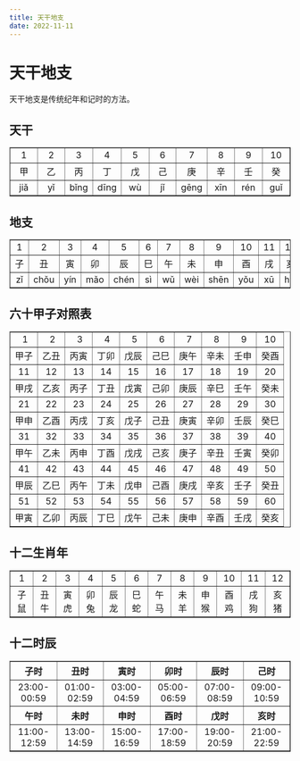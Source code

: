```yaml
---
title: 天干地支
date: 2022-11-11
---
```


# 天干地支

<!--谷歌字体
<style>
@import url('https://fonts.yecdn.com/css?family=Ma+Shan+Zheng&display=swap');
body,p,h1,h2,h3 {font-family: 'Ma Shan Zheng', sans-serif;}
</style>
-->

天干地支是传统纪年和记时的方法。

## 天干

<table style="text-align: center; ; width: 100%;" cellspacing="0" cellpadding="0" border="1">
<tr><td width="10%">1</td><td width="10%">2</td><td width="10%">3</td><td width="10%">4</td><td width="10%">5</td><td width="10%">6</td><td width="10%">7</td><td width="10%">8</td><td width="10%">9</td><td width="10%">10</td></tr><tr class="gray"><td>甲</td><td>乙</td><td>丙</td><td>丁</td><td>戊</td><td>己</td><td>庚</td><td>辛</td><td>壬</td><td>癸</td></tr><tr><td>jiǎ</td><td>yǐ</td><td>bǐng</td><td>dīng</td><td>wù</td><td>jǐ</td><td>gēng</td><td>xīn</td><td>rén</td><td>guǐ</td></tr>
</table>

## 地支

<table style="text-align: center; ; width: 100%;" cellspacing="0" cellpadding="0" border="1">
<tr><td width="8.3%">1</td><td width="8.3%">2</td><td width="8.3%">3</td><td width="8.3%">4</td><td width="8.3%">5</td><td width="8.3%">6</td><td width="8.3%">7</td><td width="8.3%">8</td><td width="8.3%">9</td><td width="8.3%">10</td><td width="8.3%">11</td><td>12</td></tr><tr class="gray"><td>子</td><td>丑</td><td>寅</td><td>卯</td><td>辰</td><td>巳</td><td>午</td><td>未</td><td>申</td><td>酉</td><td>戌</td><td>亥</td></tr><tr><td>zǐ</td><td>chǒu</td><td>yín</td><td>mǎo</td><td>chén</td><td>sì</td><td>wǔ</td><td>wèi</td><td>shēn</td><td>yǒu</td><td>xū</td><td>hài</td></tr>
</table>

## 六十甲子对照表

<table style="text-align: center; ; width: 100%;" cellspacing="0" cellpadding="0" border="1">
<tbody><tr><td>&nbsp;1</td><td>&nbsp;2</td><td>&nbsp;3</td><td>&nbsp;4</td><td>&nbsp;5</td><td>&nbsp;6</td><td>&nbsp;7</td><td>&nbsp;8</td><td>&nbsp;9</td><td>10</td></tr>
<tr><td>甲子</td><td>乙丑</td><td>丙寅</td><td>丁卯</td><td>戊辰</td><td>己巳</td><td>庚午</td><td>辛未</td><td>壬申</td><td>癸酉</td></tr><tr><td>11</td><td>12</td><td>13</td><td>14</td><td>15</td><td>16</td><td>17</td><td>18</td><td>19</td><td>20</td></tr><tr><td>甲戌</td><td>乙亥</td><td>丙子</td><td>丁丑</td><td>戊寅</td><td>己卯</td><td>庚辰</td><td>辛巳</td><td>壬午</td><td>癸未</td></tr><tr><td>21</td><td>22</td><td>23</td><td>24</td><td>25</td><td>26</td><td>27</td><td>28</td><td>29</td><td>30</td></tr><tr><td>甲申</td><td>乙酉</td><td>丙戌</td><td>丁亥</td><td>戊子</td><td>己丑</td><td>庚寅</td><td>辛卯</td><td>壬辰</td><td>癸巳</td></tr><tr><td>31</td><td>32</td><td>33</td><td>34</td><td>35</td><td>36</td><td>37</td><td>38</td><td>39</td><td>40</td></tr><tr><td>甲午</td><td>乙未</td><td>丙申</td><td>丁酉</td><td>戊戌</td><td>己亥</td><td>庚子</td><td>辛丑</td><td>壬寅</td><td>癸卯</td></tr><tr><td>41</td><td>42</td><td>43</td><td>44</td><td>45</td><td>46</td><td>47</td><td>48</td><td>49</td><td>50</td></tr><tr><td>甲辰</td><td>乙巳</td><td>丙午</td><td>丁未</td><td>戊申</td><td>己酉</td><td>庚戌</td><td>辛亥</td><td>壬子</td><td>癸丑</td></tr><tr><td>51</td><td>52</td><td>53</td><td>54</td><td>55</td><td>56</td><td>57</td><td>58</td><td>59</td><td>60</td></tr><tr><td>甲寅</td><td>乙卯</td><td>丙辰</td><td>丁巳</td><td>戊午</td><td>己未</td><td>庚申</td><td>辛酉</td><td>壬戌</td><td>癸亥</td></tbody></table>

## 十二生肖年

<table style="text-align: center; ; width: 100%;" cellspacing="0" cellpadding="0" border="1">
<tbody>
<tr>
<td>1</td><td>2</td><td>3</td><td>4</td><td>5</td><td>6</td><td>7</td><td>8</td><td>9</td><td>10</td><td>11</td><td>12</td></tr>
<tr>
<td>子鼠</td><td>丑牛</td><td>寅虎</td><td>卯兔</td><td>辰龙</td><td>巳蛇</td><td>午马</td><td>未羊</td><td>申猴</td><td>酉鸡</td><td>戌狗</td><td>亥猪</td></tr>
</tbody></table>

## 十二时辰

<table style="text-align: center; ; width: 100%;" cellspacing="0" cellpadding="0" border="1">
<tbody>
<tr><th>子时</th><th>丑时</th><th>寅时</th><th>卯时</th><th>辰时</th><th>己时</th></tr>
<tr><td>23:00-00:59</td><td>01:00-02:59</td><td>03:00-04:59</td><td>05:00-06:59</td><td>07:00-08:59</td><td>09:00-10:59</td></tr>
<tr><th>午时</th><th>未时</th><th>申时</th><th>酉时</th><th>戊时</th><th>亥时</th></tr>
<tr><td>11:00-12:59</td><td>13:00-14:59</td><td>15:00-16:59</td><td>17:00-18:59</td><td>19:00-20:59</td><td>21:00-22:59</td></tr>
</tbody></table>